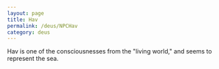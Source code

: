 ```yaml
---
layout: page
title: Hav
permalink: /deus/NPCHav
category: deus
---
```

Hav is one of the consciousnesses from the &quot;living world,&quot; and seems to represent the sea.
